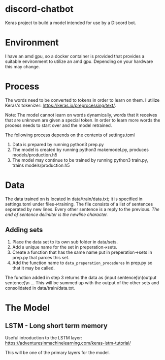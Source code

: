 # discord-chatbot
Keras project to build a model intended for use by a Discord bot.

# Environment
I have an amd gpu, so a docker container is provided that provides a suitable environment to utilize  an amd gpu.
Depending on your hardware this may change.

# Process
The words need to be converted to tokens in order to learn on them.
I utilize Keras's tokenizer: https://keras.io/preprocessing/text/.

Note: The model cannot learn on words dynamically, words that it receives that are
unknown are given a special token. In order to learn more words the process needs to start over and the model
retrained. 

The following process depends on the contents of settings.toml

1. Data is prepared by running python3 prep.py 
2. The model is created by running python3 makemodel.py, produces models/production.h5
3. The model may continue to be trained by running python3 train.py, trains models/production.h5

# Data
The data trained on is located in data/train/data.txt; it is specified in settings.toml under files->training.
The file consists of a list of sentences seperated by new lines. Every other sentence is a reply to the previous.
*The end of sentence delimiter is the newline character.*

## Adding sets
1) Place the data set to its own sub folder in data/sets.
2) Add a unique name for the set in preperation->sets.
3) Create a function that has the same name put in preperation->sets in prep.py that parces this set.
4) Add the function name to ```data_preperation_procedures``` in prep.py so that it may be called.

The function added in step 3 returns the data as (input sentence)\n(output sentence)\n ...
This will be summed up with the output of the other sets and consolidated in data/train/data.txt.

# The Model
## LSTM - Long short term memory
Useful introduction to the LSTM layer: https://adventuresinmachinelearning.com/keras-lstm-tutorial/

This will be one of the primary layers for the model.

